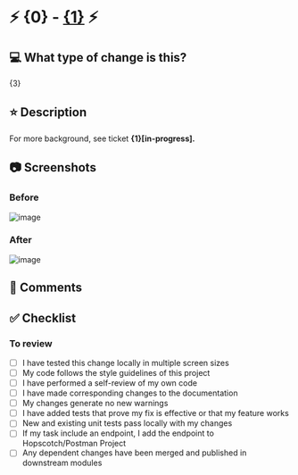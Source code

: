 # ⚡ {0} - [{1}](https://app.clickup.com/t/{2}) ⚡

## 💻 What type of change is this?

{3}

## ⭐ Description

<!--
Please include a summary of the change and which issue is fixed. Please also include relevant motivation and context.
Example:
-->

For more background, see ticket **{1}[in-progress].**

<!--
ONLY ADD SECTION IF A NEW PACKAGE IS ADDED
### Requires
This pr requires the following packages to be installed:
- `package1`
- `package2`
The packages are used for `reason1` and `reason2`.

Because of this, you must run `npm i` before starting.
-->

## 📷 Screenshots

<!--
Please include before AND after screenshots of the change, or proof of test about your branch
-->

### Before

![image](https://github.com/Light-it-labs/lightranet/assets/17851841/f55f13c3-0f79-4d38-a6d9-51444daf3c81)

### After

![image](https://github.com/Light-it-labs/lightranet/assets/17851841/38fd90e3-09e0-4af4-85e0-b8801d479f8c)


## 💬 Comments

<!--
Please describe any known issues, bugs, or unintended consequences with this change. Also, please include any additional comments you feel are relevant to the reviewer.

Ex:
This pr is blocked by #1234.
Im awaiting backend changes to be merged before I can complete this, etc.
This
-->

## ✅ Checklist
### To review
- [ ] I have tested this change locally in multiple screen sizes
- [ ] My code follows the style guidelines of this project
- [ ] I have performed a self-review of my own code
- [ ] I have made corresponding changes to the documentation
- [ ] My changes generate no new warnings
- [ ] I have added tests that prove my fix is effective or that my feature works
- [ ] New and existing unit tests pass locally with my changes
- [ ] If my task include an endpoint, I add the endpoint to Hopscotch/Postman Project
- [ ] Any dependent changes have been merged and published in downstream modules

